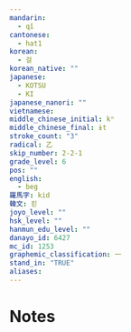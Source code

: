 ```yaml
---
mandarin:
  - qǐ
cantonese:
  - hat1
korean:
  - 걸
korean_native: ""
japanese:
  - KOTSU
  - KI
japanese_nanori: ""
vietnamese:
middle_chinese_initial: kʰ
middle_chinese_final: ɨt
stroke_count: "3"
radical: 乙
skip_number: 2-2-1
grade_level: 6
pos: ""
english:
  - beg
羅馬字: kid
韓文: 킫
joyo_level: ""
hsk_level: ""
hanmun_edu_level: ""
danayo_id: 6427
mc_id: 1253
graphemic_classification: 一
stand_in: "TRUE"
aliases:
---
```


# Notes
